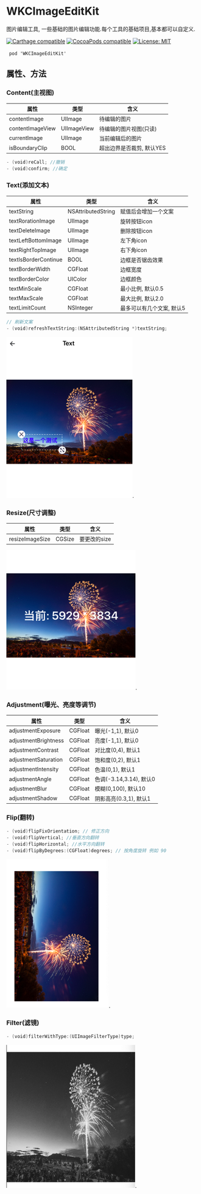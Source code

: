 # WKCImageEditKit

图片编辑工具, 一些基础的图片编辑功能.每个工具的基础项目,基本都可以自定义.

[![Carthage compatible](https://img.shields.io/badge/Carthage-compatible-4BC51D.svg?style=flat)](https://github.com/Carthage/Carthage#adding-frameworks-to-an-application) [![CocoaPods compatible](https://img.shields.io/cocoapods/v/WKCImageEditKit.svg?style=flat)](https://cocoapods.org/pods/WKCImageEditKit) [![License: MIT](https://img.shields.io/cocoapods/l/WKCImageEditKit.svg?style=flat)](http://opensource.org/licenses/MIT)

` pod 'WKCImageEditKit'`

## 属性、方法

### Content(主视图)

属性 | 类型 | 含义 
------------- | ------------- | -------------
contentImage | UIImage | 待编辑的图片
contentImageView | UIImageView | 待编辑的图片视图(只读)
currentImage | UIImage | 当前编辑后的图片
isBoundaryClip | BOOL | 超出边界是否裁剪, 默认YES

```swift
- (void)reCall; //撤销
- (void)confirm; //确定
```


### Text(添加文本)

属性 | 类型 | 含义 
------------- | ------------- | -------------
textString | NSAttributedString | 赋值后会增加一个文案
textRorationImage | UIImage | 旋转按钮icon
textDeleteImage | UIImage | 删除按钮icon
textLeftBottomImage | UIImage | 左下角icon
textRightTopImage |  UIImage | 右下角icon
textIsBorderContinue | BOOL | 边框是否锯齿效果
textBorderWidth | CGFloat | 边框宽度
textBorderColor | UIColor | 边框颜色
textMinScale | CGFloat | 最小比例, 默认0.5
textMaxScale | CGFloat | 最大比例, 默认2.0
textLimitCount | NSInteger | 最多可以有几个文案, 默认5

```swift
// 刷新文案
- (void)refreshTextString:(NSAttributedString *)textString;
```

 ![Alt text](https://github.com/WKCLoveYang/WKCImageEditKit/raw/master/screenShort/text.png).
 
 
 ### Resize(尺寸调整)
 
 属性 | 类型 | 含义 
 ------------- | ------------- | -------------
 resizeImageSize | CGSize | 要更改的size
 
  ![Alt text](https://github.com/WKCLoveYang/WKCImageEditKit/raw/master/screenShort/resize.png).
  
  ### Adjustment(曝光、亮度等调节)
  
  属性 | 类型 | 含义 
  ------------- | ------------- | -------------
  adjustmentExposure | CGFloat | 曝光(-1,1), 默认0
  adjustmentBrightness | CGFloat | 亮度(-1,1), 默认0
  adjustmentContrast | CGFloat | 对比度(0,4), 默认1
  adjustmentSaturation | CGFloat | 饱和度(0,2), 默认1
  adjustmentIntensity | CGFloat | 色温(0,1), 默认1
  adjustmentAngle | CGFloat | 色调(-3.14,3.14), 默认0
  adjustmentBlur | CGFloat | 模糊(0,100), 默认10
  adjustmentShadow | CGFloat | 阴影高亮(0.3,1), 默认1
  
  ### Flip(翻转)
  
  ```swift
  - (void)flipFixOrientation; // 修正方向
  - (void)flipVertical; //垂直方向翻转
  - (void)flipHorizontal; //水平方向翻转
  - (void)flipByDegrees:(CGFloat)degrees; // 按角度旋转 例如 90
```

  ![Alt text](https://github.com/WKCLoveYang/WKCImageEditKit/raw/master/screenShort/flip.png).
  
  ### Filter(滤镜)
  
  ```swift
  - (void)filterWithType:(UIImageFilterType)type;
``` 
  ![Alt text](https://github.com/WKCLoveYang/WKCImageEditKit/raw/master/screenShort/filter.png).
  
  
  
  
  
   
